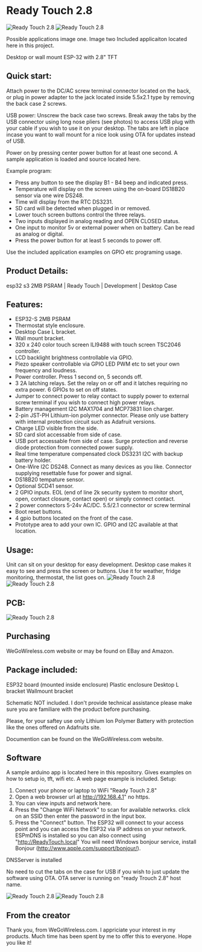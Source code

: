 # Ready Touch 2.8

![Ready Touch 2.8](images/Thermostat.png)
![Ready Touch 2.8](images/AppExample.png)

Possible applications image one. Image two Included applicaiton located here in this project.

Desktop or wall mount ESP-32 with 2.8" TFT

## Quick start:
Attach power to the DC/AC screw terminal connector located on the back, or plug in power adapter to the jack located inside 5.5x2.1 type
by removing the back case 2 screws.

USB power: Unscrew the back case two screws. Break away the tabs by the USB connector using long nose pliers (see photos)
to access USB plug with your cable if you wish to use it on your desktop.
The tabs are left in place incase you want to wall mount for a nice look using OTA for updates instead of USB.

Power on by pressing center power button for at least one second. A sample application is loaded and source located here.

Example program:
- Press any button to see the display B1 - B4 beep and indicated press.
- Temperature will display on the screen using the on-board DS18B20 sensor via one wire DS248.
- Time will display from the RTC DS3231.
- SD card will be detected when plugged in or removed.
- Lower touch screen buttons control the three relays.
- Two inputs displayed in analog reading and OPEN CLOSED status.
- One input to monitor 5v or external power when on battery. Can be read as analog or digital.
- Press the power button for at least 5 seconds to power off.

Use the included application examples on GPIO etc programing usage.

## Product Details:
esp32 s3 2MB PSRAM | Ready Touch | Development | Desktop Case

## Features:
- ESP32-S 2MB PSRAM
- Thermostat style enclosure.
- Desktop Case L bracket.
- Wall mount bracket.
- 320 x 240 color touch screen ILI9488 with touch screen TSC2046 controller.
- LCD backlight brightness controllable via GPIO.
- Piezo speaker controllable via GPIO LED PWM etc to set your own frequency and loudness.
- Power controller. Press 1 second on, 5 seconds off.
- 3 2A latching relays. Set the relay on or off and it latches requiring no extra power. 6 GPIOs to set on off states.
- Jumper to connect power to relay contact to supply power to external screw terminal if you wish to connect high power relays.
- Battery management I2C MAX1704 and MCP73831 lion charger.
- 2-pin JST-PH Lithium-ion polymer connector. Please only use battery with internal protection circuit such as Adafruit versions.
- Charge LED visible from the side.
- SD card slot accessable from side of case.
- USB port accessable from side of case. Surge protection and reverse diode protection from connected power supply.
- Real time temperature compensated clock DS3231 I2C with backup battery holder.
- One-Wire I2C DS248. Connect as many devices as you like. Connector supplying resettable fuse for power and signal.
- DS18B20 tempature sensor.
- Optional SCD41 sensor.
- 2 GPIO inputs. EOL (end of line 2k security system to monitor short, open, contact closure, contact open) or simply connect contact.
- 2 power connectors 5-24v AC/DC. 5.5/2.1 connector or screw terminal
- Boot reset buttons.
- 4 gpio buttons located on the front of the case.
- Prototype area to add your own IC. GPIO and I2C available at that location.

## Usage:
Unit can sit on your desktop for easy development. Desktop case makes it easy to see and press the screen or buttons. Use it for weather,
fridge monitoring, thermostat, the list goes on.
![Ready Touch 2.8](images/Top-Notes.jpg)
![Ready Touch 2.8](images/Bottom-Notes.jpg)

## PCB:
![Ready Touch 2.8](images/PCB-Bottom.jpg)

## Purchasing
WeGoWireless.com website or may be found on EBay and Amazon.

## Package included:
ESP32 board (mounted inside enclosure)
Plastic enclosure
Desktop L bracket
Wallmount bracket

Schematic NOT included. I don't provide technical assistance please make sure you are familiare with the product before purchasing.

Please, for your saftey use only Lithium Ion Polymer Battery with protection like the ones offered on Adafruits site.

Documention can be found on the WeGoWireless.com website.

## Software
A sample arduino app is located here in this repository. Gives examples on how to setup io, tft, wifi etc. A web page example is included.
Setup:
1. Connect your phone or laptop to WiFi "Ready Touch 2.8"
2. Open a web browser url at http://192.168.4.1" no https.
3. You can view inputs and network here.
4. Press the "Change WiFi Network" to scan for available networks. click on an SSID then enter the password in the input box. 
5. Press the "Connect" button. The ESP32 will connect to your access point and you can access the ESP32 via IP address on your network.
ESPmDNS is installed so you can also connect using "http://ReadyTouch.local"
You will need Windows bonjour service, install Bonjour (http://www.apple.com/support/bonjour/).

DNSServer is installed

No need to cut the tabs on the case for USB if you wish to just update the software using OTA.
OTA server is running on "ready Trouch 2.8" host name.

![Ready Touch 2.8](images/FirmwareWebPageMain640.png)
![Ready Touch 2.8](images/FirmwareWebPageScan640.png)

## From the creator
Thank you,
from WeGoWireless.com. I appriciate your interest in my products. Much time has been spent by me to offer this to everyone.
Hope you like it!